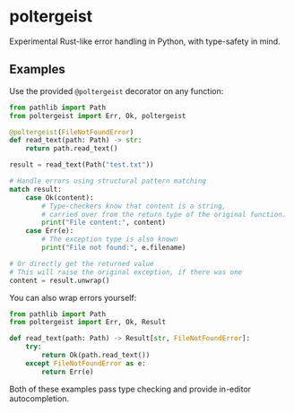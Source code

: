 # poltergeist

Experimental Rust-like error handling in Python, with type-safety in mind.

## Examples

Use the provided `@poltergeist` decorator on any function:

```python
from pathlib import Path
from poltergeist import Err, Ok, poltergeist

@poltergeist(FileNotFoundError)
def read_text(path: Path) -> str:
    return path.read_text()

result = read_text(Path("test.txt"))

# Handle errors using structural pattern matching
match result:
    case Ok(content):
        # Type-checkers know that content is a string,
        # carried over from the return type of the original function.
        print("File content:", content)
    case Err(e):
        # The exception type is also known
        print("File not found:", e.filename)

# Or directly get the returned value
# This will raise the original exception, if there was one
content = result.unwrap()
```

You can also wrap errors yourself:

```python
from pathlib import Path
from poltergeist import Err, Ok, Result

def read_text(path: Path) -> Result[str, FileNotFoundError]:
    try:
        return Ok(path.read_text())
    except FileNotFoundError as e:
        return Err(e)
```

Both of these examples pass type checking and provide in-editor autocompletion.

